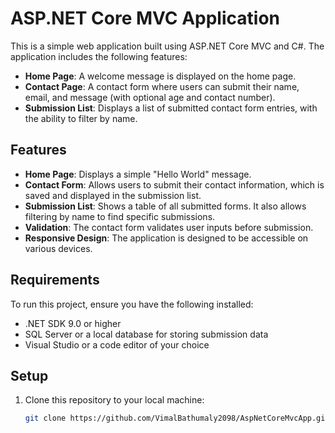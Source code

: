 # ASP.NET Core MVC Application

This is a simple web application built using ASP.NET Core MVC and C#. The application includes the following features:

- **Home Page**: A welcome message is displayed on the home page.
- **Contact Page**: A contact form where users can submit their name, email, and message (with optional age and contact number).
- **Submission List**: Displays a list of submitted contact form entries, with the ability to filter by name.

## Features

- **Home Page**: Displays a simple "Hello World" message.
- **Contact Form**: Allows users to submit their contact information, which is saved and displayed in the submission list.
- **Submission List**: Shows a table of all submitted forms. It also allows filtering by name to find specific submissions.
- **Validation**: The contact form validates user inputs before submission.
- **Responsive Design**: The application is designed to be accessible on various devices.

## Requirements

To run this project, ensure you have the following installed:

- .NET SDK 9.0 or higher
- SQL Server or a local database for storing submission data
- Visual Studio or a code editor of your choice

## Setup

1. Clone this repository to your local machine:

   ```bash
   git clone https://github.com/VimalBathumaly2098/AspNetCoreMvcApp.git
